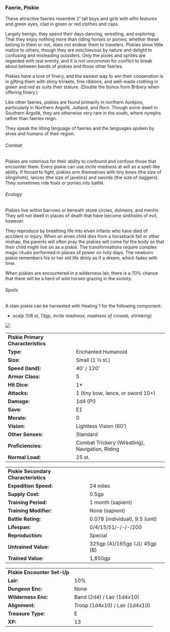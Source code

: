 ### Faerie, Piskie

These attractive faeries resemble 2’ tall boys and girls with elfin features and green eyes, clad in green or red clothes and caps.

Largely benign, they spend their days dancing, wrestling, and exploring. That they enjoy nothing more than riding horses or ponies, whether these belong to them or not, does not endear them to travelers. Piskies show little malice to others, though they are mischievous by nature and delight in confusing and misleading outsiders. Only the pixies and sprites are regarded with real enmity, and it is not uncommon for conflict to break about between bands of piskies and those other faeries.

Piskies have a love of finery, and the easiest way to win their cooperation is in gifting them with shiny trinkets, fine ribbons, and well-made clothing in green and red as suits their stature. (Double the bonus from Bribery when offering finery.)

Like other faeries, piskies are found primarily in northern Aurëpos, particularly in Northern Argollë, Jutland, and Rorn. Though some dwell in Southern Argollë, they are otherwise very rare in the south, where nymphs rather than faeries reign.

They speak the lilting language of faeries and the languages spoken by elves and humans of their region.

###### Combat

Piskies are notorious for their ability to confound and confuse those that encounter them. Every piskie can use *incite madness* at will as a spell-like ability. If forced to fight, piskies arm themselves with tiny bows (the size of slingshots), lances (the size of javelins) and swords (the size of daggers). They sometimes ride foals or ponies into battle.

###### Ecology

Piskies live within barrows or beneath stone circles, dolmens, and menhir. They will not dwell in places of death that have become sinkholes of evil, however.

They reproduce by breathing life into elven infants who have died of accident or injury. When an elven child dies from a horseback fall or other mishap, the parents will often pray the piskies will come for the body so that their child might live on as a piskie. The transformations require complex magic rituals performed in places of power on holy days. The newborn piskie remembers his or her old life dimly as if a dream, which fades with time.

When piskies are encountered in a wilderness lair, there is a 70% chance that there will be a herd of wild horses grazing in the vicinity.

###### Spoils

A slain piskie can be harvested with Healing 1 for the following component:

* scalp (1/6 st, 13gp, *incite madness, madness of crowds, shrinking*)

![](data:image/png;base64...)

|  |  |
| --- | --- |
| **Piskie Primary Characteristics** | |
| **Type:** | Enchanted Humanoid |
| **Size:** | Small (1 ½ st.) |
| **Speed (land):** | 40’ / 120’ |
| **Armor Class:** | 5 |
| **Hit Dice:** | 1\* |
| **Attacks:** | 1 (tiny bow, lance, or sword 10+) |
| **Damage:** | 1d4 {P!} |
| **Save:** | E1 |
| **Morale:** | 0 |
| **Vision:** | Lightless Vision (60’) |
| **Other Senses:** | Standard |
| **Proficiencies:** | Combat Trickery (Wrestling), Navigation, Riding |
| **Normal Load:** | 25 st. |

|  |  |
| --- | --- |
| **Piskie Secondary Characteristics** | |
| **Expedition Speed:** | 24 miles |
| **Supply Cost:** | 0.5gp |
| **Training Period:** | 1 month (sapient) |
| **Training Modifier:** | None (sapient) |
| **Battle Rating:** | 0.078 (individual), 9.5 (unit) |
| **Lifespan:** | 0/4/15/51/-/-/-/200 |
| **Reproduction:** | Special |
| **Untrained Value:** | 325gp (A)/165gp (J)/ 45gp (B) |
| **Trained Value:** | 1,850gp |

|  |  |
| --- | --- |
| **Piskie Encounter Set-Up** | |
| **Lair:** | 10% |
| **Dungeon Enc:** | None |
| **Wilderness Enc:** | Band (2d4) / Lair (1d4x10) |
| **Alignment:** | Troop (1d4x10) / Lair (1d4x10) |
| **Treasure Type:** | E |
| **XP:** | 13 |
